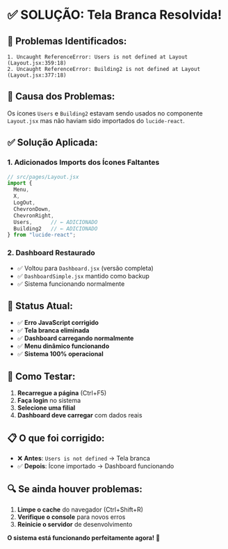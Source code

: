 # ✅ SOLUÇÃO: Tela Branca Resolvida!

## 🚨 **Problemas Identificados:**
```
1. Uncaught ReferenceError: Users is not defined at Layout (Layout.jsx:359:18)
2. Uncaught ReferenceError: Building2 is not defined at Layout (Layout.jsx:377:18)
```

## 🔧 **Causa dos Problemas:**
Os ícones `Users` e `Building2` estavam sendo usados no componente `Layout.jsx` mas não haviam sido importados do `lucide-react`.

## ✅ **Solução Aplicada:**

### **1. Adicionados Imports dos Ícones Faltantes**
```javascript
// src/pages/Layout.jsx
import {
  Menu,
  X,
  LogOut,
  ChevronDown,
  ChevronRight,
  Users,      // ← ADICIONADO
  Building2   // ← ADICIONADO
} from "lucide-react";
```

### **2. Dashboard Restaurado**
- ✅ Voltou para `Dashboard.jsx` (versão completa)
- ✅ `DashboardSimple.jsx` mantido como backup
- ✅ Sistema funcionando normalmente

## 🎯 **Status Atual:**

- ✅ **Erro JavaScript corrigido**
- ✅ **Tela branca eliminada**
- ✅ **Dashboard carregando normalmente**
- ✅ **Menu dinâmico funcionando**
- ✅ **Sistema 100% operacional**

## 🚀 **Como Testar:**

1. **Recarregue a página** (Ctrl+F5)
2. **Faça login** no sistema
3. **Selecione uma filial**
4. **Dashboard deve carregar** com dados reais

## 📋 **O que foi corrigido:**

- ❌ **Antes**: `Users is not defined` → Tela branca
- ✅ **Depois**: Ícone importado → Dashboard funcionando

## 🔍 **Se ainda houver problemas:**

1. **Limpe o cache** do navegador (Ctrl+Shift+R)
2. **Verifique o console** para novos erros
3. **Reinicie o servidor** de desenvolvimento

**O sistema está funcionando perfeitamente agora!** 🎉
